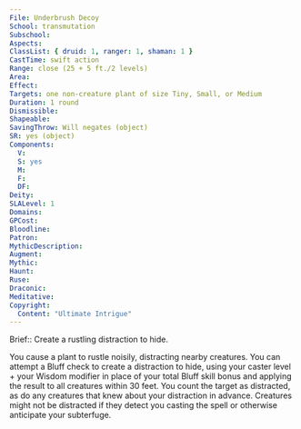 ```yaml
---
File: Underbrush Decoy
School: transmutation
Subschool: 
Aspects: 
ClassList: { druid: 1, ranger: 1, shaman: 1 }
CastTime: swift action
Range: close (25 + 5 ft./2 levels)
Area: 
Effect: 
Targets: one non-creature plant of size Tiny, Small, or Medium
Duration: 1 round
Dismissible: 
Shapeable: 
SavingThrow: Will negates (object)
SR: yes (object)
Components:
  V: 
  S: yes
  M: 
  F: 
  DF: 
Deity: 
SLALevel: 1
Domains: 
GPCost: 
Bloodline: 
Patron: 
MythicDescription: 
Augment: 
Mythic: 
Haunt: 
Ruse: 
Draconic: 
Meditative: 
Copyright:
  Content: "Ultimate Intrigue"
---
```

Brief:: Create a rustling distraction to hide.

You cause a plant to rustle noisily, distracting nearby creatures. You can attempt a Bluff check to create a distraction to hide, using your caster level + your Wisdom modifier in place of your total Bluff skill bonus and applying the result to all creatures within 30 feet. You count the target as distracted, as do any creatures that knew about your distraction in advance. Creatures might not be distracted if they detect you casting the spell or otherwise anticipate your subterfuge.
